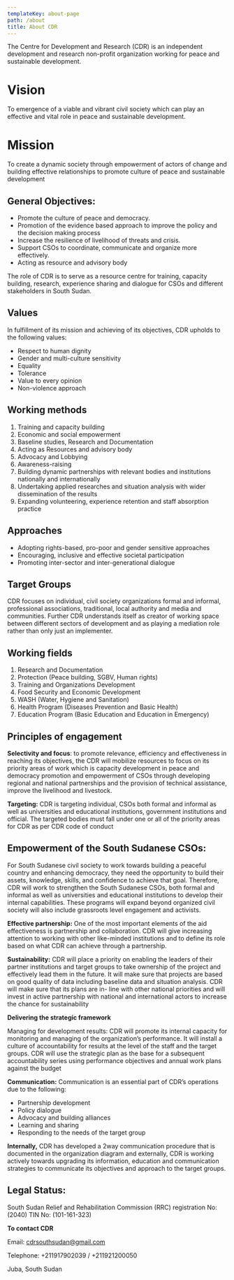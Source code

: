 ```yaml
---
templateKey: about-page
path: /about
title: About CDR
---
```

The Centre for Development and Research (CDR) is an independent development and research non-profit organization working for peace and sustainable development.

# Vision

To emergence of a viable and vibrant civil society which can play an effective and vital role in peace and sustainable development.

# **Mission**

To create a dynamic society through empowerment of actors of change and building effective relationships to promote culture of peace and sustainable development

## General Objectives:

* Promote the culture of peace and democracy.
* Promotion of the evidence based approach to improve the policy and the decision making process
* Increase the resilience of livelihood of threats and crisis.
* Support CSOs to coordinate, communicate and organize more effectively.
* Acting as resource and advisory body

The role of CDR is to serve as a resource centre for training, capacity building, research, experience sharing and dialogue for CSOs and different stakeholders in South Sudan.

## Values

In fulfillment of its mission and achieving of its objectives, CDR upholds to the following values:

* Respect to human dignity
* Gender and multi-culture sensitivity
* Equality
* Tolerance
* Value to every opinion
* Non-violence approach

## Working methods

1. Training and capacity building
2. Economic and social empowerment
3. Baseline studies, Research and Documentation
4. Acting as Resources and advisory body
5. Advocacy and Lobbying
6. Awareness-raising
7. Building dynamic partnerships with relevant bodies and institutions nationally and internationally
8. Undertaking applied researches and situation analysis with wider dissemination of the results
9. Expanding volunteering, experience retention and staff absorption practice

## Approaches

* Adopting rights-based, pro-poor and gender sensitive approaches
* Encouraging, inclusive and effective societal participation
* Promoting inter-sector and inter-generational dialogue

## Target Groups

CDR focuses on individual, civil society organizations formal and informal, professional associations, traditional, local authority and media and communities. Further CDR understands itself as creator of working space between different sectors of development and as playing a mediation role rather than only just an implementer.

## Working fields

1. Research and Documentation
2. Protection (Peace building, SGBV, Human rights)
3. Training and Organizations Development
4. Food Security and Economic Development
5. WASH (Water, Hygiene and Sanitation)
6. Health Program (Diseases Prevention and Basic Health)
7. Education Program (Basic Education and Education in Emergency)

## Principles of engagement

**Selectivity and focus**: to promote relevance, efficiency and effectiveness in reaching its objectives, the CDR will mobilize resources to focus on its priority areas of work which is capacity development in peace and democracy promotion and empowerment of CSOs through developing regional and national partnerships and the provision of technical assistance, improve the livelihood and livestock.

**Targeting:** CDR is targeting individual, CSOs both formal and informal as well as universities and educational institutions, government institutions and official. The targeted bodies must fall under one or all of the priority areas for CDR as per CDR code of conduct

## Empowerment of the South Sudanese CSOs:

For South Sudanese civil society to work towards building a peaceful country and enhancing democracy, they need the opportunity to build their assets, knowledge, skills, and confidence to achieve that goal. Therefore, CDR will work to strengthen the South Sudanese CSOs, both formal and informal as well as universities and educational institutions to develop their internal capabilities. These programs will expand beyond organized civil society will also include grassroots level engagement and activists.

**Effective partnership:** One of the most important elements of the aid effectiveness is partnership and collaboration. CDR will give increasing attention to working with other like-minded institutions and to define its role based on what CDR can achieve through a partnership.

**Sustainability:** CDR will place a priority on enabling the leaders of their partner institutions and target groups to take ownership of the project and effectively lead them in the future. It will make sure that projects are based on good quality of data including baseline data and situation analysis. CDR will make sure that its plans are in- line with other national priorities and will invest in active partnership with national and international actors to increase the chance for sustainability

**Delivering the strategic framework**

Managing for development results: CDR will promote its internal capacity for monitoring and managing of the organization’s performance. It will install a culture of accountability for results at the level of the staff and the target groups. CDR will use the strategic plan as the base for a subsequent accountability series using performance objectives and annual work plans against the budget

**Communication:** Communication is an essential part of CDR’s operations due to the following:

* Partnership development
* Policy dialogue
* Advocacy and building alliances
* Learning and sharing
* Responding to the needs of the target group

**Internally,** CDR has developed a 2way communication procedure that is documented in the organization diagram and externally, CDR is working actively towards upgrading its information, education and communication strategies to communicate its objectives and approach to the target groups.

## Legal Status:

South Sudan Relief and Rehabilitation Commission (RRC) registration No: (2040) TIN No: (101-161-323)



**To contact CDR**

Email: cdrsouthsudan@gmail.com

Telephone: +211917902039 /  +211921200050

Juba, South Sudan